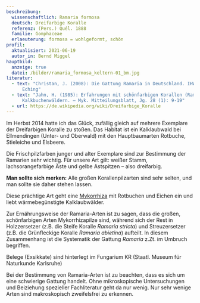 ```yaml
---
beschreibung:
  wissenschaftlich: Ramaria formosa
  deutsch: Dreifarbige Koralle
  referenz: (Pers.) Quél. 1888
  familie: Gomphaceae
  erlaeuterung: formosa = wohlgeformt, schön
profil:
  aktualisiert: 2021-06-19
  autor_in: Bernd Miggel
hauptbild:
  anzeige: true
  datei: /bilder/ramaria_formosa_keltern-01_bm.jpg
literatur:
  - text: "Christan, J. (2008): Die Gattung Ramaria in Deutschland. IHW-Verlag,
      Eching"
  - text: "Jahn, H. (1985): Erfahrungen mit schönfarbigen Korallen (Ramaria) in
      Kalkbuchenwäldern. – Myk. Mitteilungsblatt, Jg. 28 (1): 9-19"
  - url: https://de.wikipedia.org/wiki/Dreifarbige_Koralle
---
```

Im Herbst 2014 hatte ich das Glück, zufällig gleich auf mehrere Exemplare der Dreifarbigen Koralle zu stoßen.  Das Habitat ist ein Kalklaubwald bei Ellmendingen (Unter- und Oberwald) mit den Hauptbaumarten Rotbuche, Stieleiche und Elsbeere.

Die Frischpilzfarben junger und alter Exemplare sind zur Bestimmung der Ramarien sehr wichtig. Für unsere Art gilt: weißer Stamm, lachsorangefarbige Äste und gelbe Astspitzen – also dreifarbig.

**Man sollte sich merken:** Alle großen Korallenpilzarten sind sehr selten, und man sollte sie daher stehen lassen.

Diese prächtige Art geht eine [Mykorrhiza](Mykorrhiza "Glossar") mit Rotbuchen und Eichen ein und liebt wärmebegünstigte Kalklaubwälder.

Zur Ernährungsweise der Ramaria-Arten ist zu sagen, dass die großen, schönfarbigen Arten Mykorrhizapilze sind, während sich der Rest in Holzzersetzer (z.B. die Steife Koralle *Ramaria stricta*) und Streuzersetzer (z.B. die Grünfleckige Koralle *Ramaria abietina*) aufteilt. In diesem Zusammenhang ist die Systematik der Gattung *Ramaria* z.Zt. im Umbruch begriffen.

Belege (Exsikkate) sind hinterlegt im Fungarium KR (Staatl. Museum für Naturkunde Karlsruhe)

Bei der Bestimmung von Ramaria-Arten ist zu beachten, dass es sich um eine schwierige Gattung handelt. Ohne mikroskopische Untersuchungen und Beiziehung spezieller Fachliteratur geht da nur wenig. Nur sehr wenige Arten sind makroskopisch zweifelsfrei zu erkennen.